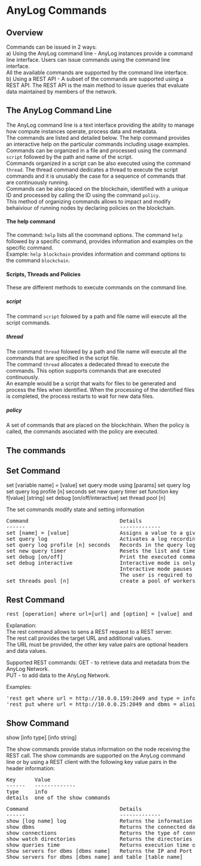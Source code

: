 # AnyLog Commands

## Overview

Commands can be issued in 2 ways:  
a) Using the AnyLog command line - AnyLog instances provide a command line interface. Users can issue commands using the command line interface.  
All the available commands are supported by the command line interface.  
b) Using a REST API - A subset of the commands are supported using a REST API.
The REST API is the main method to issue queries that evaluate data maintained by members of the network. 

## The AnyLog Command Line

The AnyLog command line is a text interface providing the ability to manage how compute instances operate, process data and metadata.  
The commands are listed and detailed below. The help command provides an interactive help on the particular commands including usage examples.    
Commands can be organized in a file and processed using the command ```script``` followed by the path and name of the script.  
Commands organized in a script can be also executed using the command ```thread```. The thread command dedicates a thread to execute the script commands and it is unusably the case for a sequence of commands that are continuously running.    
Commands can be also placed on the blockchain, identified with a unique ID and processed by calling the ID using the command ```policy```.  
This method of organizing commands allows to impact and modify behaiviour of running nodes by declaring policies on the blockchain.  
   

#### The help command

The command: ```help``` lists all the coommand options.
The command ```help``` followed by a specific command, provides information and examples on the specific command.  
Example: ```help blockchain```  provides information and command options to the command ```blockchain```.

#### Scripts, Threads and Policies

These are different methods to execute commands on the command line.

##### script
The command ```script``` folowed by a path and file name will execute all the script commands.

##### thread
The command ```thread``` folowed by a path and file name will execute all the commands that are specified in the script file.  
The command ```thread``` allocates a dedecated thread to execute the commands. This option supports commands that are executed continuously.    
An example would be a script that waits for files to be generated and process the files when identified. When the processing of the identified files is completed, the process restarts to wait for new data files. 
    
##### policy
A set of commands that are placed on the blockchhain.
When the policy is called, the commands asociated with the policy are executed.


## The commands


## Set Command

set [variable name] = [value]
set query mode using [params]
set query log
set query log profile [n] seconds
set new query timer
set function key f[value] [string]
set debug [on/off/interactive]
set thread pool [n]


The set commands modify state and setting information

<pre>
Command                             Details
------                              -------------
set [name] = [value]                Assigns a value to a given name. 
set query log                       Activates a log recording queries being processed.
set query log profile [n] seconds   Records in the query log only queries with execution time greater or equal to [n] seconds.
set new query timer                 Resets the list and timers that monitor query execution time.
set debug [on/off]                  Print the executed commands processed in scripts.  
set debug interactive               Interactive mode is only available with threads.  
                                    Interactive mode pauses the execution after a command is being executed.  
                                    The user is required to input 'next' to proceed to the next command.
set threads pool [n]                create a pool of workers thread that distributes query processing. n represents the number of threads.
</pre>

## Rest Command

<pre>
rest [operation] where url=[url] and [option] = [value] and [option] = [value] ...
</pre>

Explanation:  
The rest command allows to sens a REST request to a REST server.  
The rest call provides the target URL and additional values.  
The URL must be provided, the other key value pairs are optional headers and data values.

Supported REST commands:
GET - to retrieve data and metadata from the AnyLog Network.  
PUT - to add data to the AnyLog Network. 

Examples:
<pre>
'rest get where url = http://10.0.0.159:2049 and type = info and details = "get status"\n'
'rest put where url = http://10.0.0.25:2049 and dbms = alioi and table = temprature and mode = file and body = "{"value": 50, "timestamp": "2019-10-14T17:22:13.0510101Z"}"',
</pre>

## Show Command

show [info type] [info string]

The show commands provide status information on the node receiving the REST call.
The show commands are supported on the AnyLog command line or by using a REST client with the following key value pairs in the header information:
<pre>
Key      Value
------   -------------
type     info
details  one of the show commands
</pre>

<pre>
Command                             Details
------                              -------------
show [log name] log                 Returns the information maintained in the named log (event, error, file, query) 
show dbms                           Returns the connected databases
show connections                    Returns the type of connections (IPs and ports) supported by the node
show watch directories              Returns the directories being watched for incomming data
show queries time                   Returns execution time of queries
Show servers for dbms [dbms name]   Returns the IP and Port information of the servers supporting the database
Show servers for dbms [dbms name] and table [table name]
</pre>

